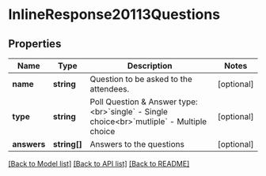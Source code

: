 # InlineResponse20113Questions

## Properties
Name | Type | Description | Notes
------------ | ------------- | ------------- | -------------
**name** | **string** | Question to be asked to the attendees. | [optional] 
**type** | **string** | Poll Question &amp; Answer type:&lt;br&gt;&#x60;single&#x60; - Single choice&lt;br&gt;&#x60;mutliple&#x60; - Multiple choice | [optional] 
**answers** | **string[]** | Answers to the questions | [optional] 

[[Back to Model list]](../README.md#documentation-for-models) [[Back to API list]](../README.md#documentation-for-api-endpoints) [[Back to README]](../README.md)


